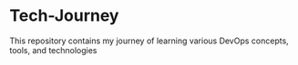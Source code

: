 # Tech-Journey
This repository contains my journey of learning various DevOps concepts, tools, and technologies
